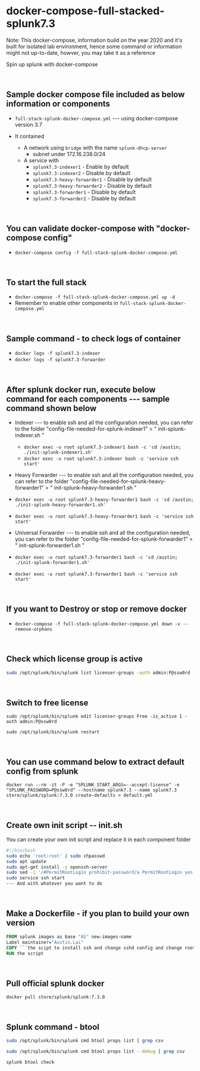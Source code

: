 <!-- 

Started 25032020
Updated 06032020
Updated 25072021

-->

# docker-compose-full-stacked-splunk7.3

Note: This docker-compose, information build on the year 2020 and it's built for isolated lab environment, hence some command or information might not up-to-date, howver, you may take it as a reference

Spin up splunk with docker-compose

<br />

## Sample docker compose file included as below information or components

- ` full-stack-splunk-docker-compose.yml ` --- using docker-compose version 3.7

- It contained
    - A network using ` bridge ` with the name ` splunk-dhcp-server `
        - subnet under 172.16.238.0/24
    - A service with
        - ` splunk7.3-indexer1 ` - Enable by default
        - ` splunk7.3-indexer2 ` - Disable by default
        - ` splunk7.3-heavy-forwarder1 ` - Disable by default
        - ` splunk7.3-heavy-forwarder2 ` - Disable by default
        - ` splunk7.3-forwarder1 ` - Disable by default
        - ` splunk7.3-forwarder2 ` - Disable by default

<br />

## You can validate docker-compose with "docker-compose config"

- ` docker-compose config -f full-stack-splunk-docker-compose.yml `

<br />

## To start the full stack

- ` docker-compose -f full-stack-splunk-docker-compose.yml up -d `
- Remember to enable other components in ` full-stack-splunk-docker-compose.yml `

<br />

## Sample command - to check logs of container

- ` docker logs -f splunk7.3-indexer `
- ` docker logs -f splunk7.3-forwarder `

<br />

## After splunk docker run, execute below command for each components --- sample command shown below

- Indexer --- to enable ssh and all the configuration needed, you can refer to the folder  "config-file-needed-for-splunk-indexer1" > " init-splunk-indexer.sh "
    - ` docker exec -u root splunk7.3-indexer1 bash -c 'cd /austin; ./init-splunk-indexer1.sh' `
    - ` docker exec -u root splunk7.3-indexer bash -c 'service ssh start' `

- Heavy Forwarder --- to enable ssh and all the configuration needed, you can refer to the folder  "config-file-needed-for-splunk-heavy-forwarder1" > " init-splunk-heavy-forwarder1.sh "
- ` docker exec -u root splunk7.3-heavy-forwarder1 bash -c 'cd /austin; ./init-splunk-heavy-forwarder1.sh' `
- ` docker exec -u root splunk7.3-heavy-forwarder1 bash -c 'service ssh start' `

- Universal Forwarder --- to enable ssh and all the configuration needed, you can refer to the folder  "config-file-needed-for-splunk-forwarder1" > " init-splunk-forwarder1.sh "
- ` docker exec -u root splunk7.3-forwarder1 bash -c 'cd /austin; ./init-splunk-forwarder1.sh' `
- ` docker exec -u root splunk7.3-forwarder1 bash -c 'service ssh start' `

<br />

## If you want to Destroy or stop or remove docker

- ` docker-compose -f full-stack-splunk-docker-compose.yml down -v --remove-orphans `

<br />

## Check which license group is active

```bash
sudo /opt/splunk/bin/splunk list licenser-groups -auth admin:P@ssw0rd
```

<br />

## Switch to free license

```
sudo /opt/splunk/bin/splunk edit licenser-groups Free -is_active 1 -auth admin:P@ssw0rd

sudo /opt/splunk/bin/splunk restart
```

<br />

## You can use command below to extract default config from splunk

```
docker run --rm -it -P -e "SPLUNK_START_ARGS=--accept-license" -e "SPLUNK_PASSWORD=P@ssw0rd" --hostname splunk7.3 --name splunk7.3 store/splunk/splunk:7.3.0 create-defaults > default.yml
```

<br />

## Create own init script -- init.sh

You can create your own init script and replace it in each component folder

```bash
#!/bin/bash
sudo echo 'root:root' | sudo chpasswd
sudo apt update
sudo apt-get install -y openssh-server
sudo sed -i '/#PermitRootLogin prohibit-password/a PermitRootLogin yes' /etc/ssh/sshd_config
sudo service ssh start
--- And with whatever you want to do
```

<br />

## Make a Dockerfile - if you plan to build your own version

```dockerfile
FROM splunk images as base "AS" new-images-name
Label maintainer="Austin.Lai"
COPY ```the scipt to install ssh and change sshd config and change root password && whatever thing you want to do```
RUN the script
```

<br />

## Pull official splunk docker

```
docker pull store/splunk/splunk:7.3.0
```

<br />

## Splunk command - btool

```bash
sudo /opt/splunk/bin/splunk cmd btool props list | grep csv

sudo /opt/splunk/bin/splunk cmd btool props list --debug | grep csv

splunk btool check
```

